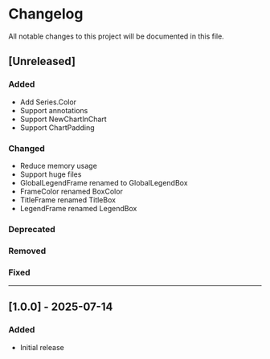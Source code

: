 # Changelog

All notable changes to this project will be documented in this file.

## [Unreleased]
### Added
- Add Series.Color
- Support annotations
- Support NewChartInChart
- Support ChartPadding

### Changed
- Reduce memory usage
- Support huge files
- GlobalLegendFrame renamed to GlobalLegendBox
- FrameColor renamed BoxColor
- TitleFrame renamed TitleBox
- LegendFrame renamed LegendBox

### Deprecated

### Removed

### Fixed

---

## [1.0.0] - 2025-07-14
### Added
- Initial release
